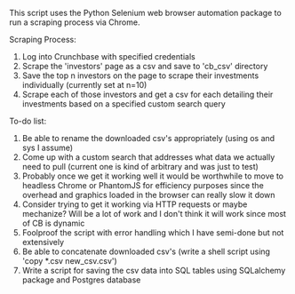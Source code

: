 This script uses the Python Selenium web browser automation package to run a scraping process via Chrome.

Scraping Process:
1. Log into Crunchbase with specified credentials
2. Scrape the 'investors' page as a csv and save to 'cb_csv' directory
3. Save the top n investors on the page to scrape their investments individually (currently set at n=10)
4. Scrape each of those investors and get a csv for each detailing their investments based on a specified custom search query

To-do list:
1. Be able to rename the downloaded csv's appropriately (using os and sys I assume)
2. Come up with a custom search that addresses what data we actually need to pull (current one is kind of arbitrary and was just to test)
3. Probably once we get it working well it would be worthwhile to move to headless Chrome or PhantomJS for efficiency purposes since the overhead and graphics loaded in the browser can really slow it down
4. Consider trying to get it working via HTTP requests or maybe mechanize? Will be a lot of work and I don't think it will work since most of CB is dynamic
5. Foolproof the script with error handling which I have semi-done but not extensively
6. Be able to concatenate downloaded csv's (write a shell script using 'copy *.csv new_csv.csv') 
7. Write a script for saving the csv data into SQL tables using SQLalchemy package and Postgres database
